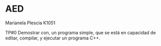 # AED
Marianela Plescia 
K1051

TP#0
Demostrar con, un programa simple, que se está en capacidad de editar, compilar, y ejecutar un programa C++.
